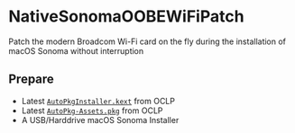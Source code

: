 # NativeSonomaOOBEWiFiPatch
Patch the modern Broadcom Wi-Fi card on the fly during the installation of macOS Sonoma without interruption

## Prepare

- Latest [`AutoPkgInstaller.kext`](https://github.com/dortania/OpenCore-Legacy-Patcher/blob/main/payloads/Kexts/Acidanthera/) from OCLP
- Latest [`AutoPkg-Assets.pkg`](https://github.com/dortania/OpenCore-Legacy-Patcher/releases/latest/download/AutoPkg-Assets.pkg) from OCLP
- A USB/Harddrive macOS Sonoma Installer
